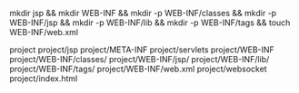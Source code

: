 mkdir jsp && mkdir WEB-INF && mkdir -p WEB-INF/classes && mkdir -p WEB-INF/jsp && mkdir -p WEB-INF/lib && mkdir -p WEB-INF/tags && touch WEB-INF/web.xml

project
project/jsp
project/META-INF
project/servlets
project/WEB-INF
project/WEB-INF/classes/
project/WEB-INF/jsp/
project/WEB-INF/lib/
project/WEB-INF/tags/
project/WEB-INF/web.xml
project/websocket
project/index.html